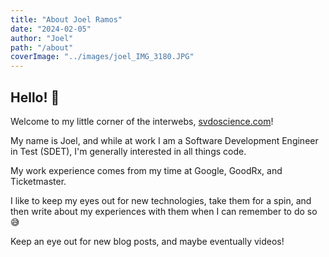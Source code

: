 ```yaml
---
title: "About Joel Ramos"
date: "2024-02-05"
author: "Joel"
path: "/about"
coverImage: "../images/joel_IMG_3180.JPG"
---
```


## Hello! 👋

Welcome to my little corner of the interwebs, [svdoscience.com](https://svdoscience.com)!

My name is Joel, and while at work I am a Software Development Engineer in Test (SDET), I'm generally interested in all things code.

My work experience comes from my time at Google, GoodRx, and Ticketmaster.

I like to keep my eyes out for new technologies, take them for a spin, and then write about my experiences with them when I can remember to do so 😅

Keep an eye out for new blog posts, and maybe eventually videos!
